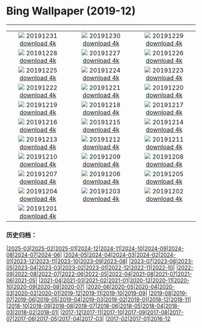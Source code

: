 # Bing Wallpaper (2019-12)
**************
| | | |
| :----: | :----: | :----: |
| ![](https://www.bing.com/th?id=OHR.SnowHare_ZH-CN9767012872_1920x1080.jpg) 20191231 [download 4k](https://www.bing.com/th?id=OHR.SnowHare_ZH-CN9767012872_UHD.jpg) | ![](https://www.bing.com/th?id=OHR.NYEBacknang_ZH-CN6301969939_1920x1080.jpg) 20191230 [download 4k](https://www.bing.com/th?id=OHR.NYEBacknang_ZH-CN6301969939_UHD.jpg) | ![](https://www.bing.com/th?id=OHR.SkyIslands_ZH-CN6229467399_1920x1080.jpg) 20191229 [download 4k](https://www.bing.com/th?id=OHR.SkyIslands_ZH-CN6229467399_UHD.jpg) |
| ![](https://www.bing.com/th?id=OHR.RamsauHinterseeEislauf_ZH-CN9685733410_1920x1080.jpg) 20191228 [download 4k](https://www.bing.com/th?id=OHR.RamsauHinterseeEislauf_ZH-CN9685733410_UHD.jpg) | ![](https://www.bing.com/th?id=OHR.TrumpeterWinter_ZH-CN6156392179_1920x1080.jpg) 20191227 [download 4k](https://www.bing.com/th?id=OHR.TrumpeterWinter_ZH-CN6156392179_UHD.jpg) | ![](https://www.bing.com/th?id=OHR.FrozenTree_ZH-CN9591258534_1920x1080.jpg) 20191226 [download 4k](https://www.bing.com/th?id=OHR.FrozenTree_ZH-CN9591258534_UHD.jpg) |
| ![](https://www.bing.com/th?id=OHR.SloveniaAlps_ZH-CN6052706424_1920x1080.jpg) 20191225 [download 4k](https://www.bing.com/th?id=OHR.SloveniaAlps_ZH-CN6052706424_UHD.jpg) | ![](https://www.bing.com/th?id=OHR.WarsawXmas_ZH-CN5981724395_1920x1080.jpg) 20191224 [download 4k](https://www.bing.com/th?id=OHR.WarsawXmas_ZH-CN5981724395_UHD.jpg) | ![](https://www.bing.com/th?id=OHR.ReindeerNorway_ZH-CN5913190372_1920x1080.jpg) 20191223 [download 4k](https://www.bing.com/th?id=OHR.ReindeerNorway_ZH-CN5913190372_UHD.jpg) |
| ![](https://www.bing.com/th?id=OHR.AiringGrievances_ZH-CN5830208720_1920x1080.jpg) 20191222 [download 4k](https://www.bing.com/th?id=OHR.AiringGrievances_ZH-CN5830208720_UHD.jpg) | ![](https://www.bing.com/th?id=OHR.Dongzhi2019_ZH-CN6252826480_1920x1080.jpg) 20191221 [download 4k](https://www.bing.com/th?id=OHR.Dongzhi2019_ZH-CN6252826480_UHD.jpg) | ![](https://www.bing.com/th?id=OHR.RealSnowflake_ZH-CN5687037252_1920x1080.jpg) 20191220 [download 4k](https://www.bing.com/th?id=OHR.RealSnowflake_ZH-CN5687037252_UHD.jpg) |
| ![](https://www.bing.com/th?id=OHR.MauiEucalyptus_ZH-CN5616197787_1920x1080.jpg) 20191219 [download 4k](https://www.bing.com/th?id=OHR.MauiEucalyptus_ZH-CN5616197787_UHD.jpg) | ![](https://www.bing.com/th?id=OHR.ValleyForge_ZH-CN8129420249_1920x1080.jpg) 20191218 [download 4k](https://www.bing.com/th?id=OHR.ValleyForge_ZH-CN8129420249_UHD.jpg) | ![](https://www.bing.com/th?id=OHR.HallXmasMarket_ZH-CN8059544504_1920x1080.jpg) 20191217 [download 4k](https://www.bing.com/th?id=OHR.HallXmasMarket_ZH-CN8059544504_UHD.jpg) |
| ![](https://www.bing.com/th?id=OHR.TempleofSaturn_ZH-CN7983217544_1920x1080.jpg) 20191216 [download 4k](https://www.bing.com/th?id=OHR.TempleofSaturn_ZH-CN7983217544_UHD.jpg) | ![](https://www.bing.com/th?id=OHR.ReconciliationDay_ZH-CN7914130812_1920x1080.jpg) 20191215 [download 4k](https://www.bing.com/th?id=OHR.ReconciliationDay_ZH-CN7914130812_UHD.jpg) | ![](https://www.bing.com/th?id=OHR.NutsWeekend_ZH-CN7847508117_1920x1080.jpg) 20191214 [download 4k](https://www.bing.com/th?id=OHR.NutsWeekend_ZH-CN7847508117_UHD.jpg) |
| ![](https://www.bing.com/th?id=OHR.SpruceGrouse_ZH-CN7756892167_1920x1080.jpg) 20191213 [download 4k](https://www.bing.com/th?id=OHR.SpruceGrouse_ZH-CN7756892167_UHD.jpg) | ![](https://www.bing.com/th?id=OHR.LandwasserViaduct_ZH-CN7692075960_1920x1080.jpg) 20191212 [download 4k](https://www.bing.com/th?id=OHR.LandwasserViaduct_ZH-CN7692075960_UHD.jpg) | ![](https://www.bing.com/th?id=OHR.SheepCoteClod_ZH-CN7630556554_1920x1080.jpg) 20191211 [download 4k](https://www.bing.com/th?id=OHR.SheepCoteClod_ZH-CN7630556554_UHD.jpg) |
| ![](https://www.bing.com/th?id=OHR.TengbocheMonastery_ZH-CN7555740661_1920x1080.jpg) 20191210 [download 4k](https://www.bing.com/th?id=OHR.TengbocheMonastery_ZH-CN7555740661_UHD.jpg) | ![](https://www.bing.com/th?id=OHR.Seidenschwanz_ZH-CN7486965726_1920x1080.jpg) 20191209 [download 4k](https://www.bing.com/th?id=OHR.Seidenschwanz_ZH-CN7486965726_UHD.jpg) | ![](https://www.bing.com/th?id=OHR.BlueChip_ZH-CN7376022522_1920x1080.jpg) 20191208 [download 4k](https://www.bing.com/th?id=OHR.BlueChip_ZH-CN7376022522_UHD.jpg) |
| ![](https://www.bing.com/th?id=OHR.PurpleWeekend_ZH-CN7324572668_1920x1080.jpg) 20191207 [download 4k](https://www.bing.com/th?id=OHR.PurpleWeekend_ZH-CN7324572668_UHD.jpg) | ![](https://www.bing.com/th?id=OHR.KochiFall_ZH-CN7256567323_1920x1080.jpg) 20191206 [download 4k](https://www.bing.com/th?id=OHR.KochiFall_ZH-CN7256567323_UHD.jpg) | ![](https://www.bing.com/th?id=OHR.NambungPinnacles_ZH-CN7198283991_1920x1080.jpg) 20191205 [download 4k](https://www.bing.com/th?id=OHR.NambungPinnacles_ZH-CN7198283991_UHD.jpg) |
| ![](https://www.bing.com/th?id=OHR.CanadaTreeFarm_ZH-CN6478268657_1920x1080.jpg) 20191204 [download 4k](https://www.bing.com/th?id=OHR.CanadaTreeFarm_ZH-CN6478268657_UHD.jpg) | ![](https://www.bing.com/th?id=OHR.RhinosOxpecker_ZH-CN6392794613_1920x1080.jpg) 20191203 [download 4k](https://www.bing.com/th?id=OHR.RhinosOxpecker_ZH-CN6392794613_UHD.jpg) | ![](https://www.bing.com/th?id=OHR.PuffinSharing_ZH-CN6330890743_1920x1080.jpg) 20191202 [download 4k](https://www.bing.com/th?id=OHR.PuffinSharing_ZH-CN6330890743_UHD.jpg) |
| ![](https://www.bing.com/th?id=OHR.PortlandDawn_ZH-CN6187930845_1920x1080.jpg) 20191201 [download 4k](https://www.bing.com/th?id=OHR.PortlandDawn_ZH-CN6187930845_UHD.jpg) |  |  |

### 历史归档：

|[2025-03](2025-03/2025-03.md)|[2025-02](2025-02/2025-02.md)|[2025-01](2025-01/2025-01.md)|[2024-12](2024-12/2024-12.md)|[2024-11](2024-11/2024-11.md)|[2024-10](2024-10/2024-10.md)|[2024-09](2024-09/2024-09.md)|[2024-08](2024-08/2024-08.md)|[2024-07](2024-07/2024-07.md)|[2024-06](2024-06/2024-06.md)|
|[2024-05](2024-05/2024-05.md)|[2024-04](2024-04/2024-04.md)|[2024-03](2024-03/2024-03.md)|[2024-02](2024-02/2024-02.md)|[2024-01](2024-01/2024-01.md)|[2023-12](2023-12/2023-12.md)|[2023-11](2023-11/2023-11.md)|[2023-10](2023-10/2023-10.md)|[2023-09](2023-09/2023-09.md)|[2023-08](2023-08/2023-08.md)|
|[2023-07](2023-07/2023-07.md)|[2023-06](2023-06/2023-06.md)|[2023-05](2023-05/2023-05.md)|[2023-04](2023-04/2023-04.md)|[2023-03](2023-03/2023-03.md)|[2023-02](2023-02/2023-02.md)|[2023-01](2023-01/2023-01.md)|[2022-12](2022-12/2022-12.md)|[2022-11](2022-11/2022-11.md)|[2022-10](2022-10/2022-10.md)|
|[2022-09](2022-09/2022-09.md)|[2022-08](2022-08/2022-08.md)|[2022-07](2022-07/2022-07.md)|[2022-06](2022-06/2022-06.md)|[2022-05](2022-05/2022-05.md)|[2022-04](2022-04/2022-04.md)|[2021-08](2021-08/2021-08.md)|[2021-07](2021-07/2021-07.md)|[2021-06](2021-06/2021-06.md)|[2021-05](2021-05/2021-05.md)|
|[2021-04](2021-04/2021-04.md)|[2021-03](2021-03/2021-03.md)|[2021-02](2021-02/2021-02.md)|[2021-01](2021-01/2021-01.md)|[2020-12](2020-12/2020-12.md)|[2020-11](2020-11/2020-11.md)|[2020-10](2020-10/2020-10.md)|[2020-09](2020-09/2020-09.md)|[2020-08](2020-08/2020-08.md)|[2020-07](2020-07/2020-07.md)|
|[2020-06](2020-06/2020-06.md)|[2020-05](2020-05/2020-05.md)|[2020-04](2020-04/2020-04.md)|[2020-03](2020-03/2020-03.md)|[2020-02](2020-02/2020-02.md)|[2020-01](2020-01/2020-01.md)|[2019-12](2019-12/2019-12.md)|[2019-11](2019-11/2019-11.md)|[2019-10](2019-10/2019-10.md)|[2019-09](2019-09/2019-09.md)|
|[2019-08](2019-08/2019-08.md)|[2019-07](2019-07/2019-07.md)|[2019-06](2019-06/2019-06.md)|[2019-05](2019-05/2019-05.md)|[2019-04](2019-04/2019-04.md)|[2019-03](2019-03/2019-03.md)|[2019-02](2019-02/2019-02.md)|[2019-01](2019-01/2019-01.md)|[2018-12](2018-12/2018-12.md)|[2018-11](2018-11/2018-11.md)|
|[2018-10](2018-10/2018-10.md)|[2018-09](2018-09/2018-09.md)|[2018-08](2018-08/2018-08.md)|[2018-07](2018-07/2018-07.md)|[2018-06](2018-06/2018-06.md)|[2018-05](2018-05/2018-05.md)|[2018-04](2018-04/2018-04.md)|[2018-03](2018-03/2018-03.md)|[2018-02](2018-02/2018-02.md)|[2018-01](2018-01/2018-01.md)|
|[2017-12](2017-12/2017-12.md)|[2017-11](2017-11/2017-11.md)|[2017-10](2017-10/2017-10.md)|[2017-09](2017-09/2017-09.md)|[2017-08](2017-08/2017-08.md)|[2017-07](2017-07/2017-07.md)|[2017-06](2017-06/2017-06.md)|[2017-05](2017-05/2017-05.md)|[2017-04](2017-04/2017-04.md)|[2017-03](2017-03/2017-03.md)|
|[2017-02](2017-02/2017-02.md)|[2017-01](2017-01/2017-01.md)|[2016-12](2016-12/2016-12.md)